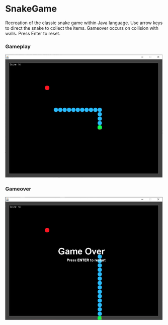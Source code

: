 # SnakeGame
Recreation of the classic snake game within Java language. Use arrow keys to direct the snake to collect the items. Gameover occurs on collision with walls. Press Enter to reset.


### Gameplay
<img src="./Screenshots/Gameplay.jpg" width = 500>

### Gameover
<img src="./Screenshots/Gameover.jpg" width = 500>
